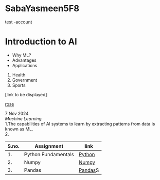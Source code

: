 # SabaYasmeen5F8
test -account

# Introduction to AI

 - Why ML?
 -  Advantages
 -  Applications

1. Health
2. Government
3. Sports


[link to be displayed]

[rose](https://images.unsplash.com/photo-1667851873721-7e319b4f8633?fm=jpg&q=60&w=3000&ixlib=rb-4.0.3&ixid=M3wxMjA3fDB8MHxzZWFyY2h8N3x8cm9zZXN8ZW58MHx8MHx8fDA%3D)


7 Nov 2024                                                                                                                                                                                 
*Machine Learning*                                                                                                                                                                         
1.The capabilities of AI systems to   learn by extracting patterns from   data is known as ML.                                                                                             
2.



|S.no.|Assignment|link|
|-----|----------|----|
|1.|Python Fundamentals|[Python](https://github.com/saba4405/SabaYasmeen5F8/blob/1403f0445fa4fbaff24ebc0128d31555a34bc379/assignment_01.ipynb)|
|2.|Numpy|[Numpy](https://github.com/saba4405/SabaYasmeen5F8/blob/70ad80d7d8114f7d5e0726527397951a66893920/100_Numpy_exercises%20(1).ipynb)|
|3.|Pandas|[Pandas](https://github.com/saba4405/SabaYasmeen5F8/blob/52c5bd84b3fdfabf6d7af7f72a8c3ea9fc7f90df/100-pandas-puzzles.ipynb)S

